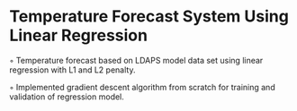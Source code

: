 # Temperature Forecast System Using Linear Regression

◦ Temperature forecast based on LDAPS model data set using linear regression with L1 and L2 penalty.

◦ Implemented gradient descent algorithm from scratch for training and validation of regression model.
